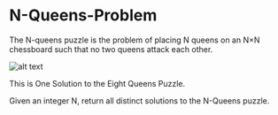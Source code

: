 # N-Queens-Problem

The N-queens puzzle is the problem of placing N queens on an N×N chessboard such that no two queens attack each other.

![alt text](https://assets.leetcode.com/uploads/2018/10/12/8-queens.png)

This is One Solution to the Eight Queens Puzzle.

Given an integer N, return all distinct solutions to the N-Queens puzzle.
